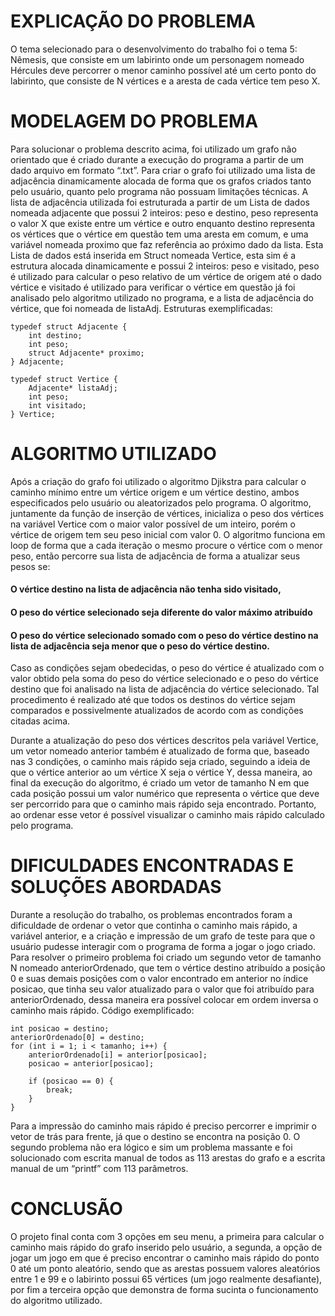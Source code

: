# EXPLICAÇÃO DO PROBLEMA

O tema selecionado para o desenvolvimento do trabalho foi o tema 5: Nêmesis, que consiste em um labirinto onde um personagem nomeado Hércules deve percorrer o menor caminho possível até um certo ponto do labirinto, que consiste de N vértices e a aresta de cada vértice tem peso X.

# MODELAGEM DO PROBLEMA

Para solucionar o problema descrito acima, foi utilizado um grafo não orientado que é criado durante a execução do programa a partir de um dado arquivo em formato “.txt”. Para criar o grafo foi utilizado uma lista de adjacência dinamicamente alocada de forma que os grafos criados tanto pelo usuário, quanto pelo programa não possuam limitações técnicas. A lista de adjacência utilizada foi estruturada a partir de um Lista de dados nomeada adjacente que possui 2 inteiros: peso e destino, peso representa o valor X que existe entre um vértice e outro enquanto destino representa os vértices que o vértice em questão tem uma aresta em comum, e uma variável nomeada proximo que faz referência ao próximo dado da lista. Esta Lista de dados está inserida em Struct nomeada Vertice, esta sim é a estrutura alocada dinamicamente e possui 2 inteiros: peso e visitado, peso é utilizado para calcular o peso relativo de um vértice de origem até o dado vértice e visitado é utilizado para verificar o vértice em questão já foi analisado pelo algoritmo utilizado no programa, e a lista de adjacência do vértice, que foi nomeada de listaAdj.
Estruturas exemplificadas:
      
    typedef struct Adjacente {
        int destino;
        int peso;
        struct Adjacente* proximo;
    } Adjacente;
    
    typedef struct Vertice {
        Adjacente* listaAdj;
        int peso;
        int visitado;
    } Vertice;

# ALGORITMO UTILIZADO
Após a criação do grafo foi utilizado o algoritmo Djikstra para calcular o caminho mínimo entre um vértice origem e um vértice destino, ambos especificados pelo usuário ou aleatorizados pelo programa. O algoritmo, juntamente da função de inserção de vértices, inicializa o peso dos vértices na variável Vertice com o maior valor possível de um inteiro, porém o vértice de origem tem seu peso inicial com valor 0. O algoritmo funciona em loop de forma que a cada iteração o mesmo procure o vértice com o menor peso, então percorre sua lista de adjacência de forma a atualizar seus pesos se:

  #### O vértice destino na lista de adjacência não tenha sido visitado,
  #### O peso do vértice selecionado seja diferente do valor máximo atribuído
  #### O peso do vértice selecionado somado com o peso do vértice destino na lista de adjacência seja menor que o peso do vértice destino.
	
  Caso as condições sejam obedecidas, o peso do vértice é atualizado com o valor obtido pela soma do peso do vértice selecionado e o peso do vértice destino que foi analisado na lista de adjacência do vértice selecionado. 
Tal procedimento é realizado até que todos os destinos do vértice sejam comparados e possivelmente atualizados de acordo com as condições citadas acima.

  Durante a atualização do peso dos vértices descritos pela variável Vertice, um vetor nomeado anterior também é atualizado de forma que, baseado nas  3 condições, o caminho mais rápido seja criado, seguindo a ideia de que o vértice anterior ao um vértice X seja o vértice Y, dessa maneira, ao final da execução do algoritmo, é criado um vetor de tamanho N em que cada posição possui um valor numérico que representa o vértice que deve ser percorrido para que o caminho mais rápido seja encontrado. Portanto, ao ordenar esse vetor é possível visualizar o caminho mais rápido calculado pelo programa. 
  
# DIFICULDADES ENCONTRADAS E SOLUÇÕES ABORDADAS

  Durante a resolução do trabalho, os problemas encontrados foram a dificuldade de ordenar o vetor que continha o caminho mais rápido, a variável anterior, e a criação e impressão de um grafo de teste para que o usuário pudesse interagir com o programa de forma a jogar o jogo criado. Para resolver o primeiro problema foi criado um segundo vetor de tamanho N nomeado anteriorOrdenado, que tem o vértice destino atribuído a posição 0 e suas demais posições com o valor encontrado em anterior no índice posicao, que tinha seu valor atualizado para o valor que foi atribuído para anteriorOrdenado, dessa maneira era possível colocar em ordem inversa o caminho mais rápido.
Código exemplificado:

    int posicao = destino;
    anteriorOrdenado[0] = destino;
    for (int i = 1; i < tamanho; i++) {
        anteriorOrdenado[i] = anterior[posicao];
        posicao = anterior[posicao]; 

        if (posicao == 0) {
            break;
        }
    }

Para a impressão do caminho mais rápido é preciso percorrer e imprimir o vetor de trás para frente, já que o destino se encontra na posição 0.
O segundo problema não era lógico e sim um problema massante e foi solucionado com escrita manual de todos as 113 arestas do grafo e a escrita manual de um “printf” com 113 parâmetros.

# CONCLUSÃO
  O projeto final conta com 3 opções em seu menu, a primeira para calcular o caminho mais rápido do grafo inserido pelo usuário, a segunda, a opção de jogar um jogo em que é preciso encontrar o caminho mais rápido do ponto 0 até um ponto aleatório, sendo que as arestas possuem valores aleatórios entre 1 e 99 e o labirinto possui 65 vértices (um jogo realmente desafiante), por fim a terceira opção que demonstra de forma sucinta o funcionamento do algoritmo utilizado. 

